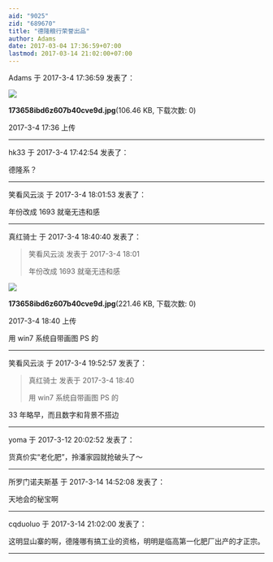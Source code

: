 ```yaml
---
aid: "9025"
zid: "689670"
title: "德隆粮行荣誉出品"
author: Adams
date: 2017-03-04 17:36:59+07:00
lastmod: 2017-03-14 21:02:00+07:00
---
```


Adams 于 2017-3-4 17:36:59 发表了：

![](/9025/173658ibd6z607b40cve9d.jpg)

**173658ibd6z607b40cve9d.jpg**(106.46 KB, 下载次数: 0)

2017-3-4 17:36 上传

---

hk33 于 2017-3-4 17:42:54 发表了：

德隆系？

---

笑看风云淡 于 2017-3-4 18:01:53 发表了：

年份改成 1693 就毫无违和感

---

真红骑士 于 2017-3-4 18:40:40 发表了：

> 笑看风云淡 发表于 2017-3-4 18:01
>
> 年份改成 1693 就毫无违和感

![](/9025/184017fv3iom4zff78gu7u.jpg)

**173658ibd6z607b40cve9d.jpg**(221.46 KB, 下载次数: 0)

2017-3-4 18:40 上传

用 win7 系统自带画图 PS 的

---

笑看风云淡 于 2017-3-4 19:52:57 发表了：

> 真红骑士 发表于 2017-3-4 18:40
>
> 用 win7 系统自带画图 PS 的

33 年略早，而且数字和背景不搭边

---

yoma 于 2017-3-12 20:02:52 发表了：

货真价实“老化肥”，拎潘家园就抢破头了～

---

所罗门诺夫斯基 于 2017-3-14 14:52:08 发表了：

天地会的秘宝啊

---

cqduoluo 于 2017-3-14 21:02:00 发表了：

这明显山寨的啊，德隆哪有搞工业的资格，明明是临高第一化肥厂出产的才正宗。

---
